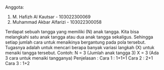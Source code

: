Anggota: 
1. M. Hafizh Al Kautsar - 103022300069
2. Muhammad Akbar Alfarizi - 103022300058

Terdapat sebuah tangga yang memiliki (N) anak tangga. Kita bisa melangkahi satu anak tangga atau dua anak tangga sekaligus. Sehingga setiap jumlah cara untuk menaikinya bergantung pada pola tersebut. Tugasnya adalah untuk mencari berapa banyak variasi langkah (X) untuk menaiki tangga tersebut.
Contoh:
N = 3 (Jumlah anak tangga 3)
X = 3 (Ada 3 cara untuk menaiki tangganya)
Penjelasan :
Cara 1 : 1+1+1
Cara 2 : 2+1
Cara 3 : 1+2
